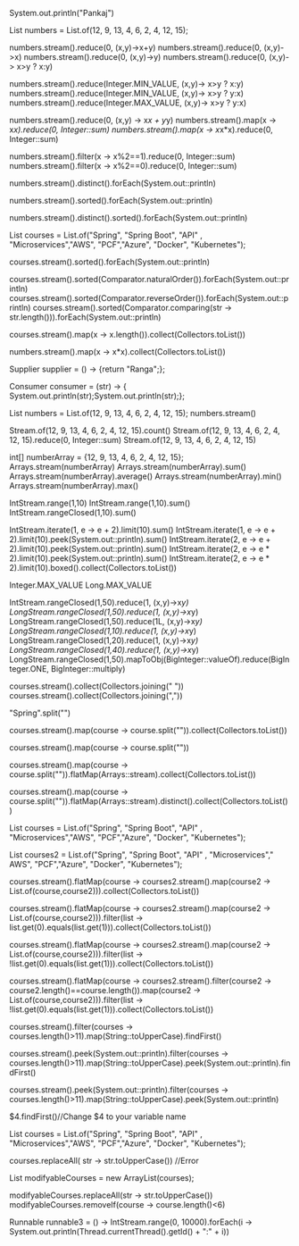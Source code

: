 System.out.println("Pankaj")

List<Integer> numbers = List.of(12, 9, 13, 4, 6, 2, 4, 12, 15);

numbers.stream().reduce(0, (x,y)->x+y)
numbers.stream().reduce(0, (x,y)->x)
numbers.stream().reduce(0, (x,y)->y)
numbers.stream().reduce(0, (x,y)-> x>y ? x:y)

numbers.stream().reduce(Integer.MIN_VALUE, (x,y)-> x>y ? x:y)
numbers.stream().reduce(Integer.MIN_VALUE, (x,y)-> x>y ? y:x)
numbers.stream().reduce(Integer.MAX_VALUE, (x,y)-> x>y ? y:x)

numbers.stream().reduce(0, (x,y) -> x*x + y*y)
numbers.stream().map(x -> x*x).reduce(0, Integer::sum)
numbers.stream().map(x -> x*x*x).reduce(0, Integer::sum)

numbers.stream().filter(x -> x%2==1).reduce(0, Integer::sum)
numbers.stream().filter(x -> x%2==0).reduce(0, Integer::sum)

numbers.stream().distinct().forEach(System.out::println)

numbers.stream().sorted().forEach(System.out::println)

numbers.stream().distinct().sorted().forEach(System.out::println)

List<String> courses = List.of("Spring", "Spring Boot", "API" , "Microservices","AWS", "PCF","Azure", "Docker", "Kubernetes");

courses.stream().sorted().forEach(System.out::println)

courses.stream().sorted(Comparator.naturalOrder()).forEach(System.out::println)
courses.stream().sorted(Comparator.reverseOrder()).forEach(System.out::println)
courses.stream().sorted(Comparator.comparing(str -> str.length())).forEach(System.out::println)

courses.stream().map(x -> x.length()).collect(Collectors.toList())

numbers.stream().map(x -> x*x).collect(Collectors.toList())

Supplier<String> supplier = () -> {return "Ranga";};

Consumer<String> consumer = (str) -> { System.out.println(str);System.out.println(str);};

List<Integer> numbers = List.of(12, 9, 13, 4, 6, 2, 4, 12, 15);
numbers.stream()

Stream.of(12, 9, 13, 4, 6, 2, 4, 12, 15).count()
Stream.of(12, 9, 13, 4, 6, 2, 4, 12, 15).reduce(0, Integer::sum)
Stream.of(12, 9, 13, 4, 6, 2, 4, 12, 15)

int[] numberArray = {12, 9, 13, 4, 6, 2, 4, 12, 15};
Arrays.stream(numberArray)
Arrays.stream(numberArray).sum()
Arrays.stream(numberArray).average()
Arrays.stream(numberArray).min()
Arrays.stream(numberArray).max()

IntStream.range(1,10)
IntStream.range(1,10).sum()
IntStream.rangeClosed(1,10).sum()

IntStream.iterate(1, e -> e + 2).limit(10).sum()
IntStream.iterate(1, e -> e + 2).limit(10).peek(System.out::println).sum()
IntStream.iterate(2, e -> e + 2).limit(10).peek(System.out::println).sum()
IntStream.iterate(2, e -> e * 2).limit(10).peek(System.out::println).sum()
IntStream.iterate(2, e -> e * 2).limit(10).boxed().collect(Collectors.toList())

Integer.MAX_VALUE
Long.MAX_VALUE

IntStream.rangeClosed(1,50).reduce(1, (x,y)->x*y)
LongStream.rangeClosed(1,50).reduce(1, (x,y)->x*y)
LongStream.rangeClosed(1,50).reduce(1L, (x,y)->x*y)
LongStream.rangeClosed(1,10).reduce(1, (x,y)->x*y)
LongStream.rangeClosed(1,20).reduce(1, (x,y)->x*y)
LongStream.rangeClosed(1,40).reduce(1, (x,y)->x*y)
LongStream.rangeClosed(1,50).mapToObj(BigInteger::valueOf).reduce(BigInteger.ONE, BigInteger::multiply)

courses.stream().collect(Collectors.joining(" "))
courses.stream().collect(Collectors.joining(","))

"Spring".split("")

courses.stream().map(course -> course.split("")).collect(Collectors.toList())

courses.stream().map(course -> course.split(""))

courses.stream().map(course -> course.split("")).flatMap(Arrays::stream).collect(Collectors.toList())

courses.stream().map(course -> course.split("")).flatMap(Arrays::stream).distinct().collect(Collectors.toList())

List<String> courses = List.of("Spring", "Spring Boot", "API" , "Microservices","AWS", "PCF","Azure", "Docker", "Kubernetes");

List<String> courses2 = List.of("Spring", "Spring Boot", "API" , "Microservices","
AWS", "PCF","Azure", "Docker", "Kubernetes");

courses.stream().flatMap(course -> courses2.stream().map(course2 -> List.of(course,course2))).collect(Collectors.toList())

courses.stream().flatMap(course -> courses2.stream().map(course2 -> List.of(course,course2))).filter(list -> list.get(0).equals(list.get(1))).collect(Collectors.toList())

courses.stream().flatMap(course -> courses2.stream().map(course2 -> List.of(course,course2))).filter(list -> !list.get(0).equals(list.get(1))).collect(Collectors.toList())

courses.stream().flatMap(course -> courses2.stream().filter(course2 -> course2.length()==course.length()).map(course2 -> List.of(course,course2))).filter(list -> !list.get(0).equals(list.get(1))).collect(Collectors.toList())

courses.stream().filter(courses -> courses.length()>11).map(String::toUpperCase).findFirst()

courses.stream().peek(System.out::println).filter(courses -> courses.length()>11).map(String::toUpperCase).peek(System.out::println).findFirst()

courses.stream().peek(System.out::println).filter(courses -> courses.length()>11).map(String::toUpperCase).peek(System.out::println)

$4.findFirst()//Change $4 to your variable name

List<String> courses = List.of("Spring", "Spring Boot", "API" , "Microservices","AWS", "PCF","Azure", "Docker", "Kubernetes");

courses.replaceAll( str -> str.toUpperCase()) //Error

List<String> modifyableCourses = new ArrayList(courses);

modifyableCourses.replaceAll(str -> str.toUpperCase())
modifyableCourses.removeIf(course -> course.length()<6)

Runnable runnable3 = () -> IntStream.range(0, 10000).forEach(i -> System.out.println(Thread.currentThread().getId() + ":" + i))